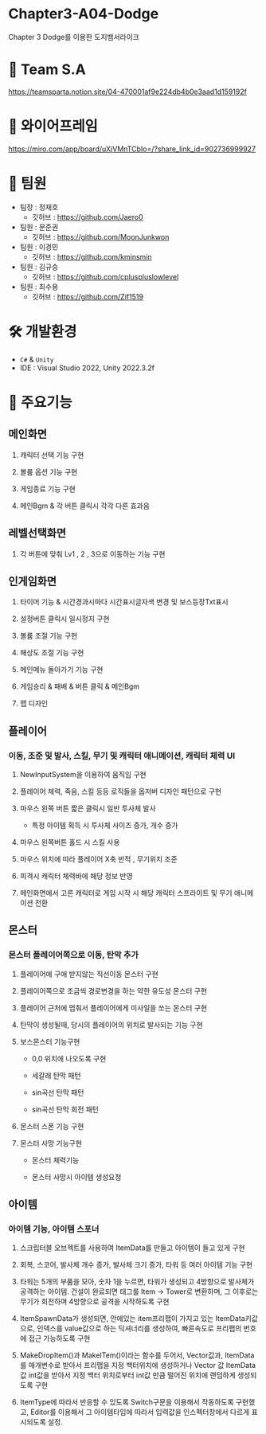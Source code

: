 # Chapter3-A04-Dodge
Chapter 3 Dodge를 이용한 도지뱀서라이크

# 🎈 Team S.A
https://teamsparta.notion.site/04-470001af9e224db4b0e3aad1d159192f

# 🍺 와이어프레임
https://miro.com/app/board/uXjVMnTCbIo=/?share_link_id=902736999927

# 👬 팀원
* 팀장 : 정재호 
    * 깃허브 : https://github.com/Jaero0
* 팀원 : 문준권
    * 깃허브 : https://github.com/MoonJunkwon
* 팀원 : 이경민
    * 깃허브 : https://github.com/kminsmin
* 팀원 : 김규승
    * 깃허브 : https://github.com/cpluspluslowlevel
* 팀원 : 최수용
    * 깃허브 : https://github.com/Zif1519

# 🛠 개발환경
* `C#` & `Unity`
* IDE : Visual Studio 2022, Unity 2022.3.2f

# 📃 주요기능

## 메인화면
1. 캐릭터 선택 기능 구현

2. 볼륨 옵션 기능 구현

3. 게임종료 기능 구현

4. 메인Bgm & 각 버튼 클릭시 각각 다른 효과음

## 레벨선택화면
1. 각 버튼에 맞춰 Lv1 , 2 , 3으로 이동하는 기능 구현

## 인게임화면
1. 타이머 기능 & 시간경과시마다 시간표시글자색 변경 및 보스등장Txt표시

2. 설정버튼 클릭시 일시정지 구현

3. 볼륨 조절 기능 구현

4. 해상도 조절 기능 구현

5. 메인메뉴 돌아가기 기능 구현

6. 게임승리 & 패배 & 버튼 클릭 & 메인Bgm 

7. 맵 디자인

## 플레이어
### 이동, 조준 및 발사, 스킬, 무기 및 캐릭터 애니메이션, 캐릭터 체력 UI
1. NewInputSystem을 이용하여 움직임 구현

2. 플레이어 체력, 죽음, 스킬 등등 로직들을 옵저버 디자인 패턴으로 구현

3. 마우스 왼쪽 버튼 짧은 클릭시 일반 투사체 발사
   * 특정 아이템 획득 시 투사체 사이즈 증가, 개수 증가


4. 마우스 왼쪽버튼 홀드 시 스킬 사용

5. 마우스 위치에 따라 플레이어 X축 반적 , 무기위치 조준

6. 피격시 캐릭터 체력바에 해당 정보 반영

7. 메인화면에서 고른 캐릭터로 게임 시작 시 해당 캐릭터 스프라이트 및 무기 애니메이션 전환

## 몬스터
### 몬스터 플레이어쪽으로 이동, 탄막 추가
1. 플레이어에 구애 받지않는 직선이동 몬스터 구현

2. 플레이어쪽으로 조금씩 경로변경을 하는 약한 유도성 몬스터 구현

3. 플레이어 근처에 멈춰서 플레이어에게 미사일을 쏘는 몬스터 구현

4. 탄막이 생성될때, 당시의 플레이어의 위치로 발사되는 기능 구현

5. 보스몬스터 기능구현
    * 0,0 위치에 나오도록 구현
    
    * 세갈래 탄막 패턴
    
    * sin곡선 탄막 패턴
    
    * sin곡선 탄막 회전 패턴
    
6. 몬스터 스폰 기능 구현

7. 몬스터 사망 기능구현
    * 몬스터 체력기능
    
    * 몬스터 사망시 아이템 생성요청

## 아이템
### 아이템 기능, 아이템 스포너
1. 스크립터블 오브젝트를 사용하여 ItemData를 만들고 아이템이 들고 있게 구현

2. 회복, 스코어, 발사체 개수 증가, 발사체 크기 증가, 타워 등 여러 아이템 기능 구현

3. 타워는 5개의 부품을 모아, 숫자 1을 누르면, 타워가 생성되고 4방향으로 발사체가 공격하는 아이템.
건설이 완료되면 태그를 Item → Tower로 변환하며, 그 이후로는 무기가 회전하며 4방향으로 공격을 시작하도록 구현

4. ItemSpawnData가 생성되면, 안에있는 item프리팹이 가지고 있는 ItemData키값으로, 인덱스를 value값으로 하는 딕셔너리를 생성하여, 빠른속도로 프리팹의 번호에 접근 가능하도록 구현

5. MakeDropItem()과 MakeITem()이라는 함수를 두어서, Vector값과, ItemData를 매개변수로 받아서 프리팹을 지정 백터위치에 생성하거나
 Vector 값 ItemData값 int값을 받아서 지정 백터 위치로부터 int값 만큼 떨어진 위치에 랜덤하게 생성되도록 구현

6. ItemType에 따라서 반응할 수 있도록 Switch구문을 이용해서 작동하도록 구현했고,
Editor를 이용해서 그 아이템타입에 따라서 입력값을 인스펙터창에서 다르게 표시되도록 설정.
